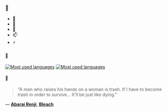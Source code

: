 ### 👋

- 🔭
- 🌱
- 💬
- 📫
- ⚡

#### 🧏

[![Most used languages](https://github-readme-stats-aynah.vercel.app/api/top-langs/?username=aynh&theme=solarized-dark&langs_count=6&layout=compact&hide_title=true)](https://github.com/anuraghazra/github-readme-stats#gh-dark-mode-only)
[![Most used languages](https://github-readme-stats-aynah.vercel.app/api/top-langs/?username=aynh&theme=solarized-light&langs_count=6&layout=compact&hide_title=true)](https://github.com/anuraghazra/github-readme-stats#gh-light-mode-only)

#### 💬

> "A man who raises his hands on a woman is trash. If I have to become trash in order to survive... It'll be just like dying."

&mdash; [**Abarai Renji**](https://myanimelist.net/character.php?q=Abarai%20Renji&cat=character), [**Bleach**](https://myanimelist.net/search/all?q=Bleach&cat=all)
